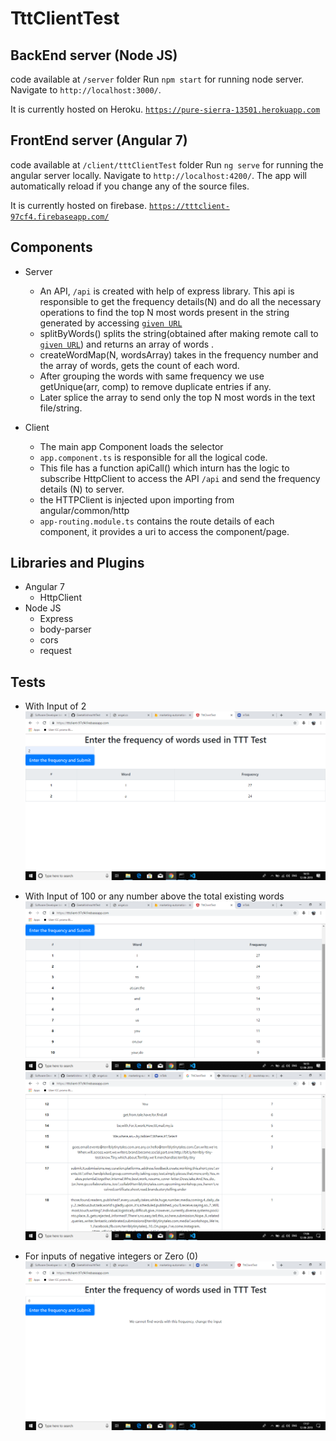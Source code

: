 # TttClientTest

## BackEnd server (Node JS)

code available at `/server` folder
Run `npm start` for running node server. Navigate to `http://localhost:3000/`.

It is currently hosted on Heroku. [`https://pure-sierra-13501.herokuapp.com`](https://pure-sierra-13501.herokuapp.com)

## FrontEnd server (Angular 7)

code available at `/client/tttClientTest` folder
Run `ng serve` for running the angular server locally. Navigate to `http://localhost:4200/`. The app will automatically reload if you change any of the source files.

It is currently hosted on firebase. [`https://tttclient-97cf4.firebaseapp.com/`](https://tttclient-97cf4.firebaseapp.com/)

## Components

* Server
    * An API, `/api` is created with help of express library. This api is responsible to get the frequency details(N) and do all the necessary operations to find the top N most words present in the string generated by accessing [`given URL`](http://terriblytinytales.com/test.txt)
    * splitByWords() splits the string(obtained after making remote call to [`given URL`](http://terriblytinytales.com/test.txt)) and returns an array of words .
    * createWordMap(N, wordsArray) takes in the frequency number and the array of words, gets the count of each word.
    * After grouping the words with same frequency we use getUnique(arr, comp) to remove duplicate entries if any.
    * Later splice the array to send only the top N most words in the text file/string.

* Client
    * The main app Component loads the selector <app-root> 
    * `app.component.ts` is responsible for all the logical code.
    * This file has a function apiCall() which inturn has the logic to subscribe HttpClient to access the API `/api` and send the frequency details (N) to server.
    * the HTTPClient is injected upon importing from angular/common/http
    * `app-routing.module.ts` contains the route details of each component, it provides a uri to access the component/page.


## Libraries and Plugins

* Angular 7
    * HttpClient
* Node JS
    * Express
    * body-parser
    * cors
    * request

## Tests
* With Input of 2
 ![With Input of 2](https://raw.githubusercontent.com/GeetaKrishna/tttTest/master/Screenshot%20(83).png)

* With Input of 100 or any number above the total existing words
![With Input of 100](https://raw.githubusercontent.com/GeetaKrishna/tttTest/master/Screenshot%20(84).png)
![With Input of 100](https://raw.githubusercontent.com/GeetaKrishna/tttTest/master/Screenshot%20(85).png)

* For inputs of negative integers or Zero (0)
![Unrelatable Inputs](https://raw.githubusercontent.com/GeetaKrishna/tttTest/master/Screenshot%20(87).png)